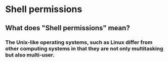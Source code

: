 # Shell permissions

## What does "Shell permissions" mean?

### The Unix-like operating systems, such as Linux differ from other computing systems in that they are not only multitasking but also multi-user.
